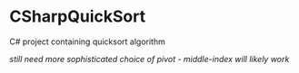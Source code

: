 # CSharpQuickSort
C# project containing quicksort algorithm

*still need more sophisticated choice of pivot - middle-index will likely work*
